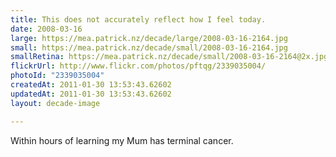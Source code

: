 ```yaml
---
title: This does not accurately reflect how I feel today.
date: 2008-03-16
large: https://mea.patrick.nz/decade/large/2008-03-16-2164.jpg
small: https://mea.patrick.nz/decade/small/2008-03-16-2164.jpg
smallRetina: https://mea.patrick.nz/decade/small/2008-03-16-2164@2x.jpg
flickrUrl: http://www.flickr.com/photos/pftqg/2339035004/
photoId: "2339035004"
createdAt: 2011-01-30 13:53:43.62602
updatedAt: 2011-01-30 13:53:43.62602
layout: decade-image

---
```

Within hours of learning my Mum has terminal cancer.

